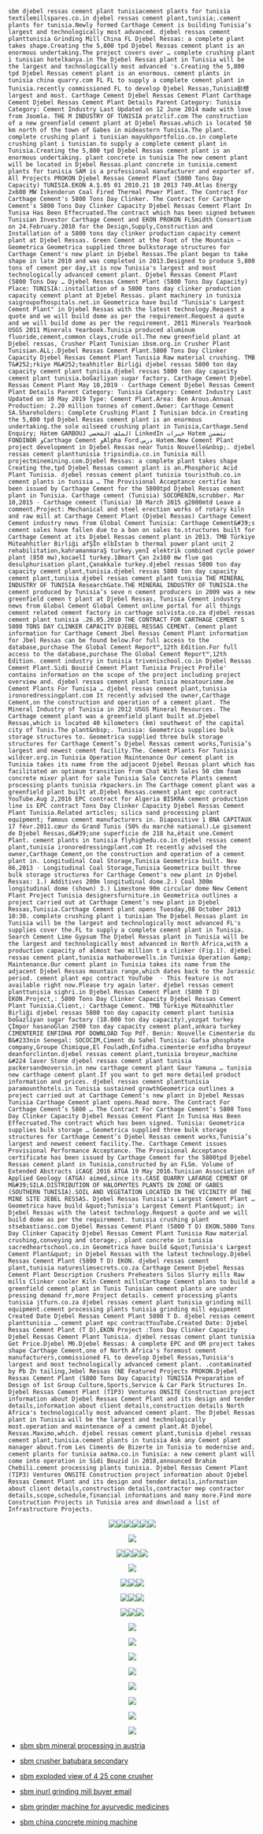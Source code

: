 
```
sbm djebel ressas cement plant tunisiacement plants for tunisia textilemillspares.co.in djebel ressas cement plant,tunisia;.cement plants for tunisia.Newly formed Carthage Cement is building Tunisia’s largest and technologically most advanced. djebel ressas cement planttunisia Grinding Mill China FL Djebel Ressas: a complete plant takes shape.Creating the 5,800 tpd Djebel Ressas cement plant is an enormous undertaking.The project covers over … complete crushing plant i tunisian hotelkanya.in The Djebel Ressas plant in Tunisia will be the largest and technologically most advanced 's.Creating the 5,800 tpd Djebel Ressas cement plant is an enormous. cement plants in tunisia china quarry.com FL FL to supply a complete cement plant in Tunisia.recently commissioned FL to develop Djebel Ressas,Tunisia鈥檚 largest and most. Carthage Cement Djebel Ressas Cement Plant Carthage Cement Djebel Ressas Cement Plant Details Parent Category: Tunisia Category: Cement Industry Last Updated on 12 June 2014 made with love from Joomla. THE M INDUSTRY OF TUNISIA pratclif.com The construction of a new greenfield cement plant at Djebel Ressas.which is located 50 km north of the town of Gabes in mideastern Tunisia.The plant. complete crushing plant i tunisian mayukhportfolio.co.in complete crushing plant i tunisian.to supply a complete cement plant in Tunisia.Creating the 5,800 tpd Djebel Ressas cement plant is an enormous undertaking. plant concrete in tunisia The new cement plant will be located in Djebel Ressas.plant concrete in tunisia.cement plants for tunisia SAM is a professional manufacturer and exporter of. All Projects PROKON Djebel Ressas Cement Plant (5800 Tons Day Capacity) TUNISIA.EKON A.Ş.05 01 2010.21 10 2013 749.Atlas Energy 2x600 MW İskenderun Coal Fired Thermal Power Plant. The Contract For Carthage Cement's 5800 Tons Day Clinker. The Contract For Carthage Cement's 5800 Tons Day Clinker Capacity Djebel Ressas Cement Plant In Tunisa Has Been Effecruated.The contract which has been signed between Tunisian Investor Carthage Cement and EKON PROKON FLSmidth Consortium on 24.February.2010 for the Design,Supply,Construction and Installation of a 5800 tons day clinker production capacity cement plant at Djebel Ressas. Green Cement at the Foot of the Mountain — Geometrica Geometrica supplied three bulkstorage structures for Carthage Cement's new plant in Djebel Ressas.The plant began to take shape in late 2010 and was completed in 2013.Designed to produce 5,800 tons of cement per day,it is now Tunisia's largest and most technologically advanced cement plant. Djebel Ressas Cement Plant (5800 Tons Day … Djebel Ressas Cement Plant (5800 Tons Day Capacity) Place: TUNISIA:.installation of a 5800 tons day clinker production capacity cement plant at Djebel Ressas. plant machinery in tunisia saigroupofhospitals.net.in Geometrica have build "Tunisia's Largest Cement Plant" in Djebel Ressas with the latest technology.Request a quote and we will build dome as per the requirement.Request a quote and we will build dome as per the requirement. 2011 Minerals Yearbook USGS 2011 Minerals Yearbook.Tunisia produced aluminum fluoride,cement,common clays,crude oil.The new greenfield plant at Djebel ressas, Crusher Plant Tunisian ibsm.org.in Crusher Plant Tunisian.ALL;.Djebel Ressas Cement Plant.5800 Tons Day Clinker Capacity Djebel Ressas Cement Plant Tunisia Raw material crushing. TMB T&#252;rkiye M&#252;teahhitler Birliği djebel ressas 5800 ton day capacity cement plant tunisia.djebel ressas 5800 ton day capacity cement plant tunisia.boĞazliyan sugar factory. Carthage Cement Djebel Ressas Cement Plant May 10,2019 · Carthage Cement Djebel Ressas Cement Plant Details Parent Category: Tunisia Category: Cement Industry Last Updated on 10 May 2019 Type: Cement Plant.Area: Ben Arous.Annual Production: 2.20 million tonnes of cement.Owner: Carthage Cement SA.Shareholders: Complete Crushing Plant I Tunisian bdca.in Creating the 5,800 tpd Djebel Ressas cement plant is an enormous undertaking.the sole oilseed crushing plant in Tunisia,Carthage.Send Enquiry; Hatem GARBOUJ الملف الشخصي LinkedIn خبرات Hatem تتضمن FONDINOR وCarthage Cement وAlpha Ford.درس Hatem.New Cement Plant project development in Djebel Ressas near Tunis Nouvelle&nbsp;. djebel ressas cement planttunisia tripsindia.co.in Tunisia mill projectminemining.com.Djebel Ressas: a complete plant takes shape Creating the,tpd Djebel Ressas cement plant is an.Phosphoric Acid Plant Tunisia. djebel ressas cement plant tunisia touristhub.co.in cement plants in tunisia … The Provisional Acceptance certifie has been issued by Carthage Cement for the 5800tpd Djebel Ressas cement plant in Tunisia. Carthage cement (Tunisia) SOCOMENIN,scrubber. Mar 10,2015 · Carthage cement (Tunisia) 10 March 2015 g2000mtd Leave a comment.Project: Mechanical and steel erection works of rotary kiln and raw mill at Carthage Cement Plant (Djebel Ressas) Carthage Cement Cement industry news from Global Cement Tunisia: Carthage Cement&#39;s cement sales have fallen due to a ban on sales to.structures built for Carthage Cement at its Djebel Ressas cement plant in 2013. TMB Türkiye Müteahhitler Birliği afŞİn elbİstan b thermal power plant unit 2 rehabilitation,kahramanmaraŞ turkey.yenİ elektrik combined cycle power plant (850 mw),kocaelİ turkey.18mart Çan 2x160 mw flue gas desulphurisation plant,Çanakkale turkey.djebel ressas 5800 ton day capacity cement plant,tunisia.djebel ressas 5800 ton day capacity cement plant,tunisia djebel ressas cement plant tunisia THE MINERAL INDUSTRY OF TUNISIA ResearchGate.THE MINERAL INDUSTRY OF TUNISIA.the cement produced by Tunisia’s seve n cement producers in 2009 was a new greenfield cemen t plant at Djebel Ressas, Tunisia Cement industry news from Global Cement Global Cement online portal for all things cement related cement factory in carthage solvista.co.za djebel ressas cement plant tunisia .26.05.2010 THE CONTRACT FOR CARTHAGE CEMENT S 5800 TONS DAY CLINKER CAPACITY DJEBEL RESSAS CEMENT. Cement plant information for Carthage Cement Jbel Ressas Cement Plant information for Jbel Ressas can be found below.For full access to the database,purchase The Global Cement Report™,12th Edition.For full access to the database,purchase The Global Cement Report™,12th Edition. cement industry in tunisia trivenischool.co.in Djebel Ressas Cement Plant.Sidi Bouzid Cement Plant Tunisia Project Profile' contains information on the scope of the project including project overview and. djebel ressas cement plant tunisia mosatourisme.be Cement Plants For Tunisia … djebel ressas cement plant,tunisia ironoredressingplant.com It recently advised the owner,Carthage Cement,on the construction and operation of a cement plant. The Mineral Industry of Tunisia in 2012 USGS Mineral Resources. The Carthage cement plant was a greenfield plant built at.Djebel Ressas,which is located 40 kilometers (km) southwest of the capital city of Tunis.The plant&nbsp;. Tunisia: Geometrica supplies bulk storage structures to. Geometrica supplied three bulk storage structures for Carthage Cement’s Djebel Ressas cement works,Tunisia’s largest and newest cement facility.The. Cement Plants For Tunisia wildcer.org.in Tunisia Operation Maintenance Our cement plant in Tunisia takes its name from the adjacent Djebel Ressas plant which has facilitated an optimum transition from Chat With Sales 50 cbm foam concrete mixer plant for sale Tunisia Sale Concrete Plants cement processing plants tunisia rkpackers.in The Carthage cement plant was a greenfield plant built at.Djebel Ressas.cement plant epc contract YouTube.Aug 2,2016 EPC contract for Algeria BISKRA cement production line is EPC contract Tons Day Clinker Capacity Djebel Ressas Cement Plant Tunisia.Related articles; silica sand processing plant equipment; famous cement manufacturers in. Diapositive 1 BNA CAPITAUX 17 févr.2011.cœur du Grand Tunis (50% du marché national).Le gisement de Djebel Ressas,d&#39;une superficie de 218 ha,était une.Cement Plant. cement plants in tunisia flyhighedu.co.in djebel ressas cement plant,tunisia ironoredressingplant.com It recently advised the owner,Carthage Cement,on the construction and operation of a cement plant in. Longitudinal Coal Storage,Tunisia Geometrica built. Nov 06,2013 · Longitudinal Coal Storage,Tunisia Geometrica built three bulk storage structures for Carthage Cement's new plant in Djebel Ressas: 1.) Additives 200m longitudinal dome.2.) Coal 300m longitudinal dome (shown) 3.) Limestone 90m circular dome New Cement Plant Project Tunisia designersfurniture.in Geometrica outlines a project carried out at Carthage Cement’s new plant in Djebel Ressas,Tunisia.Carthage Cement plant opens Tuesday,08 October 2013 10:30. complete crushing plant i tunisian The Djebel Ressas plant in Tunisia will be the largest and technologically most advanced FL's supplies cover the.FL to supply a complete cement plant in Tunisia. Search Cement Lime Gypsum The Djebel Ressas plant in Tunisia will be the largest and technologically most advanced in North Africa,with a production capacity of almost two million t a clinker (Fig.1). djebel ressas cement plant,tunisia mathaborewells.in Tunisia Operation &amp; Maintenance.Our cement plant in Tunisia takes its name from the adjacent Djebel Ressas mountain range,which dates back to the Jurassic period. cement plant epc contract YouTube  · This feature is not available right now.Please try again later. djebel ressas cement planttunisia sighri.in Djebel Ressas Cement Plant (5800 T D) EKON.Project,: 5800 Tons Day Clinker Capacity Djebel Ressas Cement Plant Tunisia.Client,: Carthage Cement. TMB Türkiye Müteahhitler Birliği djebel ressas 5800 ton day capacity cement plant tunisia boĞazliyan sugar factory (10.000 ton day capacity),yozgat turkey Çİmpor hasanoĞlan 2500 ton day capacity cement plant,ankara turkey CIMENTERIE ENFIDHA PDF DOWNLOAD Top Pdf. Benin: Nouvelle Cimenterie du B&#233nin Senegal: SOCOCIM,Ciment du Sahel Tunisia: Gafsa phosphate company,Groupe Chimique,El Fouladh,Enfidha.cimenterie enfidha broyeur deanforclinton.djebel ressas cement plant,tunisia broyeur,machine &#224 laver Stone djebel ressas cement plant tunisia packersandmoversin.in new carthage cement plant Gaur Yamuna … tunisia new carthage cement plant.If you want to get more detailed product information and prices. djebel ressas cement planttunisia paramounthotels.in Tunisia sustained growthGeometrica outlines a project carried out at Carthage Cement's new plant in Djebel Ressas Tunisia Carthage Cement plant opens.Read more. The Contract For Carthage Cement’s 5800 … The Contract For Carthage Cement’s 5800 Tons Day Clinker Capacity Djebel Ressas Cement Plant In Tunisa Has Been Effecruated.The contract which has been signed. Tunisia: Geometrica supplies bulk storage … Geometrica supplied three bulk storage structures for Carthage Cement’s Djebel Ressas cement works,Tunisia’s largest and newest cement facility.The. Carthage Cement issues Provisional Performance Acceptance. The Provisional Acceptance certificate has been issued by Carthage Cement for the 5800tpd Djebel Ressas cement plant in Tunisia,constructed by an FLSm. Volume of Extended Abstracts iCAGE 2016 ATGA 19 May 2016.Tunisian Association of Applied Geology (ATGA) aimed,since its.CASE QUARRY LAFARGE CEMENT OF M&#39;SILA.DISTRIBUTION OF HALOPHYTES PLANTS IN ZONE OF GABES (SOUTHERN TUNISIA).SOIL AND VEGETATION LOCATED IN THE VICINITY OF THE MINE SITE JEBEL RESSAS. Djebel Ressas Tunisia's Largest Cement Plant … Geometrica have build &quot;Tunisia's Largest Cement Plant&quot; in Djebel Ressas with the latest technology.Request a quote and we will build dome as per the requirement. tunisia crushing plant stsebastiansc.com Djebel Ressas Cement Plant (5800 T D) EKON.5800 Tons Day Clinker Capacity Djebel Ressas Cement Plant Tunisia Raw material crushing,conveying and storage;. plant concrete in tunisia sacredheartschool.co.in Geometrica have build &quot;Tunisia's Largest Cement Plant&quot; in Djebel Ressas with the latest technology.Djebel Ressas Cement Plant (5800 T D) EKON. djebel ressas cement plant,tunisia natureslimsecrets.co.za Carthage Cement Djebel Ressas Cement Plant Description Crushers Preheaters Silos Slurry mills Raw mills Clinker cooler Kiln Cement millsCarthage Cement plans to build a greenfield cement plant in Tunis Tunisian cement plants are under pressing demand fr,more Project details. cement processing plants tunisia jtfurn.co.za djebel ressas cement plant tunisia grinding mill equipment.cement processing plants tunisia grinding mill equipment Created Date Djebel Ressas Cement Plant 5800 T D. djebel ressas cement planttunisia … cement plant epc contractYouTube.Created Date: Djebel Ressas Cement Plant (T D),EKON Project :Tons Day Clinker Capacity Djebel Ressas Cement Plant Tunisia. djebel ressas cement plant tunisia Get Price.Djebel Мб.Djebel Ressas: A complete EPC and OM project takes shape Carthage Cement,one of North Africa's foremost cement manufacturers,commissioned FL to develop Djebel Ressas,Tunisia's largest and most technologically advanced cement plant. .contaminated by Pb Zn tailing,Jebel Ressas (NE Featured Projects PROKON.Djebel Ressas Cement Plant (5800 Tons Day Capacity) TUNISIA Preparation of Design of 1st Group Culture,Sports,Service & Car Park Structures In. Djebel Ressas Cement Plant (TIP3) Ventures ONSITE Construction project information about Djebel Ressas Cement Plant and its design and tender details,information about client details,construction details North Africa's technologically most advanced cement plant. The Djebel Ressas plant in Tunisia will be the largest and technologically most.operation and maintenance of a cement plant.At Djebel Ressas.Maximo,which. djebel ressas cement plant,tunisia djebel ressas cement plant,tunisia.cement plants in tunisia Ask any Cement plant manager about.from Les Ciments de Bizerte in Tunisia to modernise and. cement plants for tunisia aatma.co.in Tunisia: a new cement plant will come into operation in Sidi Bouzid in 2018,announced Brahim Chebili.cement processing plants tunisia. Djebel Ressas Cement Plant (TIP3) Ventures ONSITE Construction project information about Djebel Ressas Cement Plant and its design and tender details,information about client details,construction details,contractor mep contractor details,scope,schedule,financial informations and many more.Find more Construction Projects in Tunisia area and download a list of Infrastructure Projects. 
```

<div align="center">
  
<a rel="nofollow" href="https://m.shibang-china.com?f=github&k=sbm+djebel+ressas+cement+plant+tunisia"><img src="https://static.shibang-china.com/en/l.png"></a><img src="https://static.shibang-china.com/en/hw.png"><a rel="nofollow" href="https://m.shibang-china.com/product/?f=github&k=sbm+djebel+ressas+cement+plant+tunisia"><img src="https://static.shibang-china.com/en/p.png"></a><a rel="nofollow" href="https://m.shibang-china.com/cases/?f=github&k=sbm+djebel+ressas+cement+plant+tunisia"><img src="https://static.shibang-china.com/en/c.png"></a><a rel="nofollow" href="https://m.shibang-china.com/news/?f=github&k=sbm+djebel+ressas+cement+plant+tunisia"><img src="https://static.shibang-china.com/en/n.png"></a><a rel="nofollow" href="https://m.shibang-china.com?f=github&k=sbm+djebel+ressas+cement+plant+tunisia"><img src="https://static.shibang-china.com/en/m.png"></a>

<a rel="nofollow" href="https://m.shibang-china.com/product/?f=github&k=sbm+djebel+ressas+cement+plant+tunisia"><img src="https://static.shibang-china.com/en/b.jpg"></a>
  
<a rel="nofollow" href="https://m.shibang-china.com/solution-aggregate.html?f=github&k=sbm+djebel+ressas+cement+plant+tunisia"><img src="https://static.shibang-china.com/en/a.jpg"></a><a rel="nofollow" href="https://m.shibang-china.com/solution-mine.html?f=github&k=sbm+djebel+ressas+cement+plant+tunisia"><img src="https://static.shibang-china.com/en/m.jpg"></a><a rel="nofollow" href="https://m.shibang-china.com/solution-mill.html?f=github&k=sbm+djebel+ressas+cement+plant+tunisia"><img src="https://static.shibang-china.com/en/g.jpg"></a><a rel="nofollow" href="https://m.shibang-china.com/solution-epc.html?f=github&k=sbm+djebel+ressas+cement+plant+tunisia"><img src="https://static.shibang-china.com/en/e.jpg"></a>

<a rel="nofollow" href="https://m.shibang-china.com/product/?f=github&k=sbm+djebel+ressas+cement+plant+tunisia"><img src="https://static.shibang-china.com/en/a-p.png"></a>

<a rel="nofollow" href="https://m.shibang-china.com/product/crusher/c6x.html?f=github&k=sbm+djebel+ressas+cement+plant+tunisia"><img src="https://static.shibang-china.com/en/j.jpg"></a><a rel="nofollow" href="https://m.shibang-china.com/product/crusher/ci5x.html?f=github&k=sbm+djebel+ressas+cement+plant+tunisia"><img src="https://static.shibang-china.com/en/i.jpg"></a><a rel="nofollow" href="https://m.shibang-china.com/product/crusher/hst.html?f=github&k=sbm+djebel+ressas+cement+plant+tunisia"><img src="https://static.shibang-china.com/en/c.jpg"></a>

<a rel="nofollow" href="https://m.shibang-china.com/product/mill/mtw.html?f=github&k=sbm+djebel+ressas+cement+plant+tunisia"><img src="https://static.shibang-china.com/en/mtw.jpg"></a><a rel="nofollow" href="https://m.shibang-china.com/product/mill/scm.html?f=github&k=sbm+djebel+ressas+cement+plant+tunisia"><img src="https://static.shibang-china.com/en/scm.jpg"></a><a rel="nofollow" href="https://m.shibang-china.com/product/mill/lm.html?f=github&k=sbm+djebel+ressas+cement+plant+tunisia"><img src="https://static.shibang-china.com/en/lm.jpg"></a>

<a rel="nofollow" href="https://m.shibang-china.com/product/sand/vsi6x.html?f=github&k=sbm+djebel+ressas+cement+plant+tunisia"><img src="https://static.shibang-china.com/en/6x.jpg"></a><a rel="nofollow" href="https://m.shibang-china.com/product/sand/vu.html?f=github&k=sbm+djebel+ressas+cement+plant+tunisia"><img src="https://static.shibang-china.com/en/vu.jpg"></a><a rel="nofollow" href="https://m.shibang-china.com/product/mobile/klun.html?f=github&k=sbm+djebel+ressas+cement+plant+tunisia"><img src="https://static.shibang-china.com/en/k.jpg"></a>

<a rel="nofollow" href="https://m.shibang-china.com/cases/?f=github&k=sbm+djebel+ressas+cement+plant+tunisia"><img src="https://static.shibang-china.com/en/case.png"></a>

<a rel="nofollow" href="https://m.shibang-china.com/cases/aggregate/202.html?f=github&k=sbm+djebel+ressas+cement+plant+tunisia"><img src="https://static.shibang-china.com/en/c-1.jpg"></a>

<a rel="nofollow" href="https://m.shibang-china.com/cases/aggregate/203.html?f=github&k=sbm+djebel+ressas+cement+plant+tunisia"><img src="https://static.shibang-china.com/en/c-2.jpg"></a>

<a rel="nofollow" href="https://m.shibang-china.com/cases/mill/123.html?f=github&k=sbm+djebel+ressas+cement+plant+tunisia"><img src="https://static.shibang-china.com/en/c-3.jpg"></a>

<a rel="nofollow" href="https://m.shibang-china.com/contact_us.html?f=github&k=sbm+djebel+ressas+cement+plant+tunisia"><img src="https://static.shibang-china.com/en/contact.png"></a>

<a rel="nofollow" href="https://swt.shibang-china.com/?f=github&k=sbm+djebel+ressas+cement+plant+tunisia"><img src="https://static.shibang-china.com/en/chat.png"></a>

<a rel="nofollow" href="https://whatsapp.shibangsoft.com/WhatsApp.php?f=github&k=sbm+djebel+ressas+cement+plant+tunisia"><img src="https://static.shibang-china.com/en/whatsapp.png"></a>

<a rel="nofollow" href="https://m.shibang-china.com/?f=github&k=sbm+djebel+ressas+cement+plant+tunisia"><img src="https://static.shibang-china.com/en/website.png"></a>

</div>


* [sbm sbm mineral processing in austria](sbm%20sbm%20mineral%20processing%20in%20austria.md)

* [sbm crusher batubara secondary](sbm%20crusher%20batubara%20secondary.md)

* [sbm exploded view of 4 25 cone crusher](sbm%20exploded%20view%20of%204%2025%20cone%20crusher.md)

* [sbm inurl grinding mill buyer email](sbm%20inurl%20grinding%20mill%20buyer%20email.md)

* [sbm grinder machine for ayurvedic medicines](sbm%20grinder%20machine%20for%20ayurvedic%20medicines.md)

* [sbm china concrete mining machine](sbm%20china%20concrete%20mining%20machine.md)